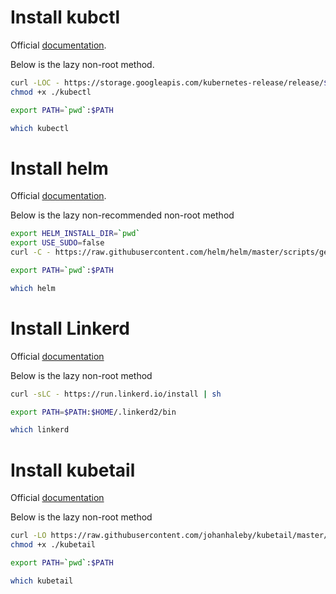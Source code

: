 
# Install kubctl

Official [documentation](https://kubernetes.io/docs/tasks/tools/install-kubectl/).

Below is the lazy non-root method.


```bash
curl -LOC - https://storage.googleapis.com/kubernetes-release/release/$(curl -s https://storage.googleapis.com/kubernetes-release/release/stable.txt)/bin/linux/amd64/kubectl
chmod +x ./kubectl
```


```bash
export PATH=`pwd`:$PATH
```


```bash
which kubectl
```

# Install helm

Official [documentation](https://helm.sh/docs/using_helm/).

Below is the lazy non-recommended non-root method


```bash
export HELM_INSTALL_DIR=`pwd`
export USE_SUDO=false
curl -C - https://raw.githubusercontent.com/helm/helm/master/scripts/get | bash
```


```bash
export PATH=`pwd`:$PATH
```


```bash
which helm
```

# Install Linkerd

Official [documentation](https://linkerd.io/2/getting-started/)

Below is the lazy non-root method


```bash
curl -sLC - https://run.linkerd.io/install | sh
```


```bash
export PATH=$PATH:$HOME/.linkerd2/bin
```


```bash
which linkerd
```

# Install kubetail

Official [documentation](https://github.com/johanhaleby/kubetail)

Below is the lazy non-root method


```bash
curl -LO https://raw.githubusercontent.com/johanhaleby/kubetail/master/kubetail
chmod +x ./kubetail
```


```bash
export PATH=`pwd`:$PATH
```


```bash
which kubetail
```

